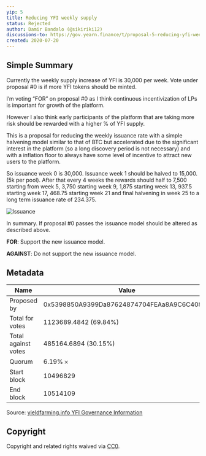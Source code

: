 ```yaml
---
yip: 5
title: Reducing YFI weekly supply
status: Rejected
author: Damir Bandalo (@sikiriki12)
discussions-to: https://gov.yearn.finance/t/proposal-5-reducing-yfi-weekly-supply/110
created: 2020-07-20
---
```


## Simple Summary

Currently the weekly supply increase of YFI is 30,000 per week. Vote under proposal #0 is if more YFI tokens should be minted.

I’m voting “FOR” on proposal #0 as I think continuous incentivization of LPs is important for growth of the platform.

However I also think early participants of the platform that are taking more risk should be rewarded with a higher % of YFI supply.

This is a proposal for reducing the weekly issuance rate with a simple halvening model similar to that of BTC but accelerated due to the significant interest in the platform (so a long discovery period is not necessary) and with a inflation floor to always have some level of incentive to attract new users to the platform.

So issuance week 0 is 30,000. Issuance week 1 should be halved to 15,000. (5k per pool). After that every 4 weeks the rewards should half to 7,500 starting from week 5, 3,750 starting week 9, 1,875 starting week 13, 937.5 starting week 17, 468.75 starting week 21 and final halvening in week 25 to a long term issuance rate of 234.375.

![Issuance](assets/yip5.png)

In summary. If proposal #0 passes the issuance model should be altered as described above.

**FOR**: Support the new issuance model.

**AGAINST**: Do not support the new issuance model.

## Metadata

| Name                | Value                                      |
| ------------------- | ------------------------------------------ |
| Proposed by         | 0x5398850A9399Da87624874704FEAa8A9C6C4089B |
| Total for votes     | 1123689.4842 (69.84%)                      |
| Total against votes | 485164.6894 (30.15%)                       |
| Quorum              | 6.19% 𐄂                                    |
| Start block         | 10496829                                   |
| End block           | 10514109                                   |

Source: [yieldfarming.info YFI Governance Information](https://yieldfarming.info/yearn/vote/)

## Copyright

Copyright and related rights waived via [CC0](https://creativecommons.org/publicdomain/zero/1.0/).

